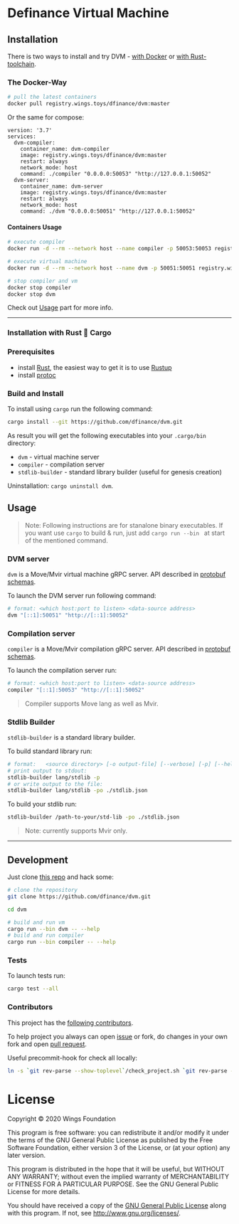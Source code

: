 # Definance Virtual Machine

<!-- TODO: short description -->


<!-- ## Overview -->
<!-- TODO: describe project structure, architecture principles, etc.. -->


## Installation

There is two ways to install and try DVM - [with Docker](#the-docker-way) or [with Rust-toolchain](#installation-with-rust--cargo).

### The Docker-Way

```bash
# pull the latest containers
docker pull registry.wings.toys/dfinance/dvm:master
```

Or the same for compose:

```docker
version: '3.7'
services:
  dvm-compiler:
    container_name: dvm-compiler
    image: registry.wings.toys/dfinance/dvm:master
    restart: always
    network_mode: host
    command: ./compiler "0.0.0.0:50053" "http://127.0.0.1:50052"
  dvm-server:
    container_name: dvm-server
    image: registry.wings.toys/dfinance/dvm:master
    restart: always
    network_mode: host
    command: ./dvm "0.0.0.0:50051" "http://127.0.0.1:50052"
```

#### Containers Usage

```bash
# execute compiler
docker run -d --rm --network host --name compiler -p 50053:50053 registry.wings.toys/dfinance/dvm:master ./compiler "0.0.0.0:50053" "http://127.0.0.1:50052"

# execute virtual machine
docker run -d --rm --network host --name dvm -p 50051:50051 registry.wings.toys/dfinance/dvm:master ./dvm "0.0.0.0:50051" "http://127.0.0.1:50052"
```

```bash
# stop compiler and vm
docker stop compiler
docker stop dvm
```

Check out [Usage](#Usage) part for more info.


- - - - - - - - - -


### Installation with Rust 🦀 Cargo

<!-- TODO: type here something -->


### Prerequisites

- install [Rust][], the easiest way to get it is to use [Rustup][]
- install [protoc][]

[Rust]: https://www.rust-lang.org
[Rustup]: https://rustup.rs
[protoc]: https://github.com/protocolbuffers/protobuf/releases


### Build and Install

To install using `cargo` run the following command:

```bash
cargo install --git https://github.com/dfinance/dvm.git
```

As result you will get the following executables into your `.cargo/bin` directory:

- `dvm` - virtual machine server
- `compiler` - compilation server
- `stdlib-builder` - standard library builder (useful for genesis creation)

Uninstallation: `cargo uninstall dvm`.


## Usage

> Note: Following instructions are for stanalone binary executables. If you want use `cargo` to build & run, just add `cargo run --bin ` at start of the mentioned command.


### DVM server

`dvm` is a Move/Mvir virtual machine gRPC server.
API described in [protobuf schemas][].

To launch the DVM server run following command:

```bash
# format: <which host:port to listen> <data-source address>
dvm "[::1]:50051" "http://[::1]:50052"
```


### Compilation server

`compiler` is a Move/Mvir compilation gRPC server.
API described in [protobuf schemas][].

To launch the compilation server run:

```bash
# format: <which host:port to listen> <data-source address>
compiler "[::1]:50053" "http://[::1]:50052"
```

> Compiler supports Move lang as well as Mvir.

[protobuf schemas]: https://github.com/dfinance/dvm-proto/tree/master/protos


### Stdlib Builder

`stdlib-builder` is a standard library builder.

To build standard library run:

```bash
# format:   <source directory> [-o output-file] [--verbose] [-p] [--help]`
# print output to stdout:
stdlib-builder lang/stdlib -p
# or write output to the file:
stdlib-builder lang/stdlib -po ./stdlib.json
```

To build your stdlib run:

```bash
stdlib-builder /path-to-your/std-lib -po ./stdlib.json
```

> Note: currently supports Mvir only.


- - - - - - - - - -


## Development

Just clone [this repo][] and hack some:

```bash
# clone the repository
git clone https://github.com/dfinance/dvm.git

cd dvm

# build and run vm
cargo run --bin dvm -- --help
# build and run compiler
cargo run --bin compiler -- --help
```


<!-- TODO: guide for contributors should be here -->



[this repo]: https://github.com/dfinance/dvm


### Tests

To launch tests run:

```bash
cargo test --all
```

### Contributors

This project has the [following contributors](https://github.com/dfinance/dvm/graphs/contributors).

To help project you always can open [issue](https://github.com/dfinance/dvm/pulls) or fork, do changes in your own fork and open [pull request](https://github.com/dfinance/dvm/pulls).


Useful precommit-hook for check all locally:

```bash
ln -s `git rev-parse --show-toplevel`/check_project.sh `git rev-parse --absolute-git-dir`/hooks/pre-commit
```



# License

Copyright © 2020 Wings Foundation

This program is free software: you can redistribute it and/or modify it under the terms of the GNU General Public License as published by the Free Software Foundation, either version 3 of the License, or (at your option) any later version.

This program is distributed in the hope that it will be useful, but WITHOUT ANY WARRANTY; without even the implied warranty of MERCHANTABILITY or FITNESS FOR A PARTICULAR PURPOSE. See the GNU General Public License for more details.

You should have received a copy of the [GNU General Public License](https://github.com/dfinance/dvm/blob/master/LICENSE) along with this program.  If not, see <http://www.gnu.org/licenses/>.

